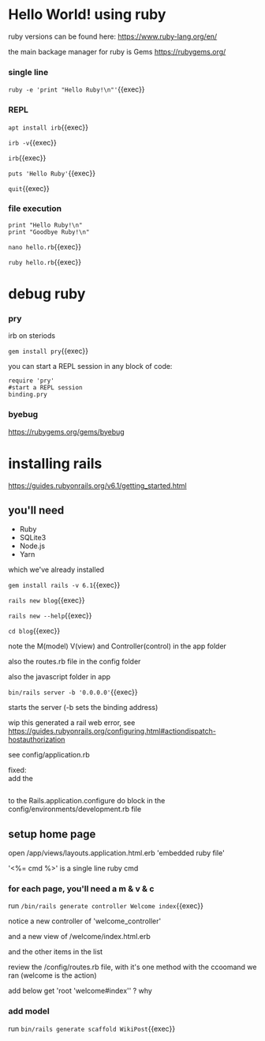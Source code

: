 # Hello World! using ruby

ruby  versions can be found here: https://www.ruby-lang.org/en/

the main backage manager for ruby is Gems https://rubygems.org/


### single line

`ruby -e 'print "Hello Ruby!\n"'`{{exec}}

### REPL

`apt install irb`{{exec}}

`irb -v`{{exec}}

`irb`{{exec}}

`puts 'Hello Ruby'`{{exec}}

`quit`{{exec}}

### file execution

```
print "Hello Ruby!\n"
print "Goodbye Ruby!\n"
```

`nano hello.rb`{{exec}}

`ruby hello.rb`{{exec}}


# debug ruby

### pry

irb on steriods

`gem install pry`{{exec}}

you can start a REPL session in any block of code:

```
require 'pry'
#start a REPL session
binding.pry
```




### byebug

https://rubygems.org/gems/byebug


# installing rails

https://guides.rubyonrails.org/v6.1/getting_started.html

## you'll need
- Ruby
- SQLite3
- Node.js
- Yarn

which we've already installed

`gem install rails -v 6.1`{{exec}}

`rails new blog`{{exec}}

`rails new --help`{{exec}}

`cd blog`{{exec}}

note the M(model) V(view) and Controller(control) in the app folder

also the routes.rb  file in the config folder

also the javascript folder in app

`bin/rails server -b '0.0.0.0'`{{exec}} 

starts the server (-b sets the binding address)

wip this generated a rail web error, see https://guides.rubyonrails.org/configuring.html#actiondispatch-hostauthorization

see config/application.rb

fixed:  
add the   

```config.hosts << "d67c710d-e27b-43c4-9664-077ea62d7396-10-244-27-249-3000.spch.r.killercoda.com"
```


to the Rails.application.configure do block
in the config/environments/development.rb file


## setup home page

open /app/views/layouts.application.html.erb  'embedded ruby file'

'<%=  cmd %>'  is a single line ruby cmd

### for each page, you'll need a m & v & c


run `/bin/rails generate controller Welcome index`{{exec}}

notice a new controller of 'welcome_controller'

and a new view of /welcome/index.html.erb

and the other items in the list

review the /config/routes.rb file, with it's one method with the ccoomand we ran (welcome is the action)

add below get
'root 'welcome#index''  ? why

### add model 

run `bin/rails generate scaffold WikiPost`{{exec}}
